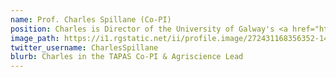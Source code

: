 ```yaml
---
name: Prof. Charles Spillane (Co-PI)
position: Charles is Director of the University of Galway's <a href="https://www.nuigalway.ie/ryaninstitute/" target="_blank">Ryan Institute</a> with active research interests in AgResearch, Climate Science and Policy Development relevant to the UN's SDGs.
image_path: https://i1.rgstatic.net/ii/profile.image/272431168356352-1441964060251_Q512/Charles-Spillane.jpg
twitter_username: CharlesSpillane
blurb: Charles in the TAPAS Co-PI & Agriscience Lead
---
```

